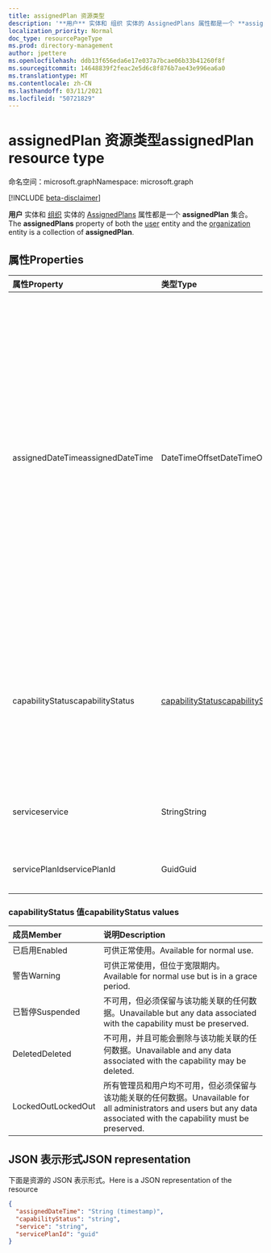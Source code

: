 ```yaml
---
title: assignedPlan 资源类型
description: '**用户** 实体和 组织 实体的 AssignedPlans 属性都是一个 **assignedPlan** 集合。'
localization_priority: Normal
doc_type: resourcePageType
ms.prod: directory-management
author: jpettere
ms.openlocfilehash: ddb13f656eda6e17e037a7bcae06b33b41260f8f
ms.sourcegitcommit: 14648839f2feac2e5d6c8f876b7ae43e996ea6a0
ms.translationtype: MT
ms.contentlocale: zh-CN
ms.lasthandoff: 03/11/2021
ms.locfileid: "50721829"
---
```

# <a name="assignedplan-resource-type"></a><span data-ttu-id="cc20b-103">assignedPlan 资源类型</span><span class="sxs-lookup"><span data-stu-id="cc20b-103">assignedPlan resource type</span></span>

<span data-ttu-id="cc20b-104">命名空间：microsoft.graph</span><span class="sxs-lookup"><span data-stu-id="cc20b-104">Namespace: microsoft.graph</span></span>

[!INCLUDE [beta-disclaimer](../../includes/beta-disclaimer.md)]

<span data-ttu-id="cc20b-105">**用户** 实体和 [组织](user.md) 实体的 [AssignedPlans](organization.md) 属性都是一个 **assignedPlan** 集合。</span><span class="sxs-lookup"><span data-stu-id="cc20b-105">The **assignedPlans** property of both the [user](user.md) entity and the [organization](organization.md) entity is a collection of **assignedPlan**.</span></span>


## <a name="properties"></a><span data-ttu-id="cc20b-106">属性</span><span class="sxs-lookup"><span data-stu-id="cc20b-106">Properties</span></span>

| <span data-ttu-id="cc20b-107">属性</span><span class="sxs-lookup"><span data-stu-id="cc20b-107">Property</span></span>     | <span data-ttu-id="cc20b-108">类型</span><span class="sxs-lookup"><span data-stu-id="cc20b-108">Type</span></span>   |<span data-ttu-id="cc20b-109">说明</span><span class="sxs-lookup"><span data-stu-id="cc20b-109">Description</span></span>|
|:---------------|:--------|:----------|
|<span data-ttu-id="cc20b-110">assignedDateTime</span><span class="sxs-lookup"><span data-stu-id="cc20b-110">assignedDateTime</span></span>|<span data-ttu-id="cc20b-111">DateTimeOffset</span><span class="sxs-lookup"><span data-stu-id="cc20b-111">DateTimeOffset</span></span>|<span data-ttu-id="cc20b-112">分配计划的日期和时间；例如：2013-01-02T19:32:30Z。</span><span class="sxs-lookup"><span data-stu-id="cc20b-112">The date and time at which the plan was assigned; for example: 2013-01-02T19:32:30Z.</span></span> <span data-ttu-id="cc20b-113">时间戳类型表示采用 ISO 8601 格式的日期和时间信息，始终采用 UTC 时区。</span><span class="sxs-lookup"><span data-stu-id="cc20b-113">The Timestamp type represents date and time information using ISO 8601 format and is always in UTC time.</span></span> <span data-ttu-id="cc20b-114">例如，2014 年 1 月 1 日午夜 UTC 为 `2014-01-01T00:00:00Z`</span><span class="sxs-lookup"><span data-stu-id="cc20b-114">For example, midnight UTC on Jan 1, 2014 is `2014-01-01T00:00:00Z`</span></span>|
|<span data-ttu-id="cc20b-115">capabilityStatus</span><span class="sxs-lookup"><span data-stu-id="cc20b-115">capabilityStatus</span></span>|[<span data-ttu-id="cc20b-116">capabilityStatus</span><span class="sxs-lookup"><span data-stu-id="cc20b-116">capabilityStatus</span></span>](#capabilitystatus-values)|<span data-ttu-id="cc20b-117">功能分配的条件。</span><span class="sxs-lookup"><span data-stu-id="cc20b-117">Condition of the capability assignment.</span></span> <span data-ttu-id="cc20b-118">可能的值是 `Enabled` ， `Warning` ， ， `Suspended` `Deleted` `LockedOut` 。</span><span class="sxs-lookup"><span data-stu-id="cc20b-118">The possible values are `Enabled`, `Warning`, `Suspended`, `Deleted`, `LockedOut`.</span></span>|
|<span data-ttu-id="cc20b-119">service</span><span class="sxs-lookup"><span data-stu-id="cc20b-119">service</span></span>|<span data-ttu-id="cc20b-120">String</span><span class="sxs-lookup"><span data-stu-id="cc20b-120">String</span></span>|<span data-ttu-id="cc20b-121">服务名称；例如，“Exchange”。</span><span class="sxs-lookup"><span data-stu-id="cc20b-121">The name of the service; for example, “Exchange”.</span></span>|
|<span data-ttu-id="cc20b-122">servicePlanId</span><span class="sxs-lookup"><span data-stu-id="cc20b-122">servicePlanId</span></span>|<span data-ttu-id="cc20b-123">Guid</span><span class="sxs-lookup"><span data-stu-id="cc20b-123">Guid</span></span>|<span data-ttu-id="cc20b-124">用于标识服务计划的 GUID。</span><span class="sxs-lookup"><span data-stu-id="cc20b-124">A GUID that identifies the service plan.</span></span>|


### <a name="capabilitystatus-values"></a><span data-ttu-id="cc20b-125">capabilityStatus 值</span><span class="sxs-lookup"><span data-stu-id="cc20b-125">capabilityStatus values</span></span>

| <span data-ttu-id="cc20b-126">成员</span><span class="sxs-lookup"><span data-stu-id="cc20b-126">Member</span></span> | <span data-ttu-id="cc20b-127">说明</span><span class="sxs-lookup"><span data-stu-id="cc20b-127">Description</span></span>  |
|:---------------|:--------|
| <span data-ttu-id="cc20b-128">已启用</span><span class="sxs-lookup"><span data-stu-id="cc20b-128">Enabled</span></span> | <span data-ttu-id="cc20b-129">可供正常使用。</span><span class="sxs-lookup"><span data-stu-id="cc20b-129">Available for normal use.</span></span> |
| <span data-ttu-id="cc20b-130">警告</span><span class="sxs-lookup"><span data-stu-id="cc20b-130">Warning</span></span> | <span data-ttu-id="cc20b-131">可供正常使用，但位于宽限期内。</span><span class="sxs-lookup"><span data-stu-id="cc20b-131">Available for normal use but is in a grace period.</span></span> |
| <span data-ttu-id="cc20b-132">已暂停</span><span class="sxs-lookup"><span data-stu-id="cc20b-132">Suspended</span></span> | <span data-ttu-id="cc20b-133">不可用，但必须保留与该功能关联的任何数据。</span><span class="sxs-lookup"><span data-stu-id="cc20b-133">Unavailable but any data associated with the capability must be preserved.</span></span> |
| <span data-ttu-id="cc20b-134">Deleted</span><span class="sxs-lookup"><span data-stu-id="cc20b-134">Deleted</span></span> | <span data-ttu-id="cc20b-135">不可用，并且可能会删除与该功能关联的任何数据。</span><span class="sxs-lookup"><span data-stu-id="cc20b-135">Unavailable and any data associated with the capability may be deleted.</span></span> |
| <span data-ttu-id="cc20b-136">LockedOut</span><span class="sxs-lookup"><span data-stu-id="cc20b-136">LockedOut</span></span> | <span data-ttu-id="cc20b-137">所有管理员和用户均不可用，但必须保留与该功能关联的任何数据。</span><span class="sxs-lookup"><span data-stu-id="cc20b-137">Unavailable for all administrators and users but any data associated with the capability must be preserved.</span></span> |

## <a name="json-representation"></a><span data-ttu-id="cc20b-138">JSON 表示形式</span><span class="sxs-lookup"><span data-stu-id="cc20b-138">JSON representation</span></span>

<span data-ttu-id="cc20b-139">下面是资源的 JSON 表示形式。</span><span class="sxs-lookup"><span data-stu-id="cc20b-139">Here is a JSON representation of the resource</span></span>

<!-- {
  "blockType": "resource",
  "optionalProperties": [

  ],
  "@odata.type": "microsoft.graph.assignedPlan"
}-->

```json
{
  "assignedDateTime": "String (timestamp)",
  "capabilityStatus": "string",
  "service": "string",
  "servicePlanId": "guid"
}

```

<!-- uuid: 8fcb5dbc-d5aa-4681-8e31-b001d5168d79
2015-10-25 14:57:30 UTC -->
<!--
{
  "type": "#page.annotation",
  "description": "assignedPlan resource",
  "keywords": "",
  "section": "documentation",
  "tocPath": "",
  "suppressions": []
}
-->


